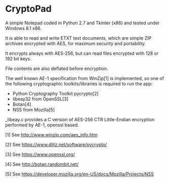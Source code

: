 CryptoPad
=========

A simple Notepad coded in Python 2.7 and Tkinter (x86) and tested under Windows 8.1 x86.


It is able to read and write ETXT text documents, which are simple ZIP archives encrypted with AES, for maximum security and portability.

It encrypts always with AES-256, but can read files encrypted with 128 or 192 bit keys.

File contents are also deflated before encryption.


The well known AE-1 specification from WinZip[1] is implemented, so one of the following cryptographic toolkits/libraries is required to run the app:

- Python Cryptography Toolkit pycrypto[2]
- libeay32 from OpenSSL[3]
- Botan[4]
- NSS from Mozilla[5]

_libeay.c provides a C version of AES-256 CTR Little-Endian encryption performed by AE-1, openssl based.



[1] See http://www.winzip.com/aes_info.htm

[2] See https://www.dlitz.net/software/pycrypto/

[3] See https://www.openssl.org/

[4] See http://botan.randombit.net/

[5] See https://developer.mozilla.org/en-US/docs/Mozilla/Projects/NSS

